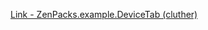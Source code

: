[Link - ZenPacks.example.DeviceTab (cluther)](https://github.com/cluther/ZenPacks.example.DeviceTab)
